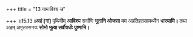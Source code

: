 +++
title = "13 गामाविश्य च"

+++
॥15.13॥**अहं [गां]** पृथिवीम् **आविश्य** सर्वाणि **भूतानि ओजसा** मम
अप्रतिहतसामर्थ्येन **धारयामि।** तथा अहम् अमृतरसमयः **सोमो भूत्वा
सर्वौषधीः पुष्णामि।**
